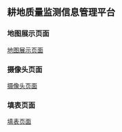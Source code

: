 ## 耕地质量监测信息管理平台

### 地图展示页面
[地图展示页面](images/1.png "地图展示页面")

### 摄像头页面
[摄像头页面](images/2.png "摄像头页面")

### 填表页面
[填表页面](images/3.png "填表页面")